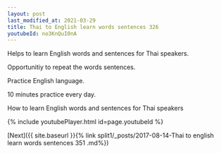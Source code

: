 ```yaml
---
layout: post
last_modified_at: 2021-03-29
title: Thai to English learn words sentences 326 
youtubeId: no3KnQuI0nA
---
```

 
 
Helps to learn English words and sentences for Thai speakers.

Opportunitiy to repeat the words sentences. 

Practice English language. 
 
10 minutes practice every day. 
 
How to learn English words and sentences for Thai speakers 
 
{% include youtubePlayer.html id=page.youtubeId %}
 
 
[Next]({{ site.baseurl }}{% link  split1/_posts/2017-08-14-Thai to english learn words sentences 351 .md%})
 

